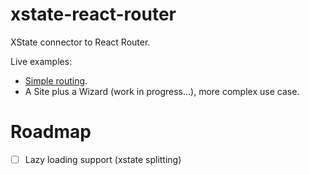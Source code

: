 # xstate-react-router

XState connector to React Router.

Live examples:

- [Simple routing](https://codesandbox.io/s/ykmykxnm3z).
- A Site plus a Wizard (work in progress...), more complex use case.

# Roadmap

- [ ] Lazy loading support (xstate splitting)
